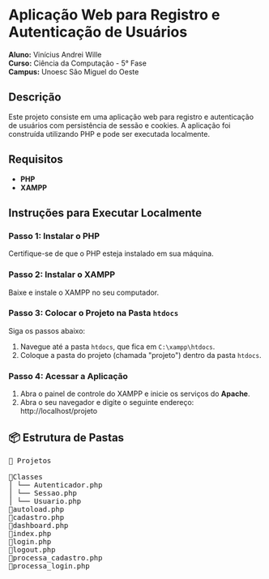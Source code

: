 # Aplicação Web para Registro e Autenticação de Usuários

**Aluno:** Vinícius Andrei Wille  
**Curso:** Ciência da Computação - 5° Fase  
**Campus:** Unoesc São Miguel do Oeste

## Descrição

Este projeto consiste em uma aplicação web para registro e autenticação de usuários com persistência de sessão e cookies. A aplicação foi construída utilizando PHP e pode ser executada localmente.

## Requisitos

- **PHP**
- **XAMPP**

## Instruções para Executar Localmente

### Passo 1: Instalar o PHP
Certifique-se de que o PHP esteja instalado em sua máquina.

### Passo 2: Instalar o XAMPP
Baixe e instale o XAMPP no seu computador.

### Passo 3: Colocar o Projeto na Pasta `htdocs`
Siga os passos abaixo:
1. Navegue até a pasta `htdocs`, que fica em `C:\xampp\htdocs`.
2. Coloque a pasta do projeto (chamada "projeto") dentro da pasta `htdocs`.

### Passo 4: Acessar a Aplicação
1. Abra o painel de controle do XAMPP e inicie os serviços do **Apache**.
2. Abra o seu navegador e digite o seguinte endereço: http://localhost/projeto


## 📦 Estrutura de Pastas
<pre>📁 Projetos <br>
📁Classes
│ └── Autenticador.php 
│ └── Sessao.php 
│ └── Usuario.php 
📝autoload.php 
📝cadastro.php 
📝dashboard.php 
📝index.php 
📝login.php 
📝logout.php 
📝processa_cadastro.php 
📝processa_login.php 
